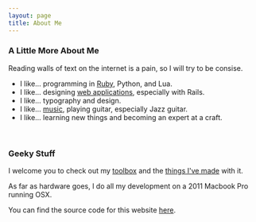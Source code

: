 ```yaml
---
layout: page
title: About Me
---
```


### A Little More About Me ###

Reading walls of text on the internet is a pain, so I will try to be consise.

* I like... programming in [Ruby][1], Python, and Lua.
* I like... designing [web applications][2], especially with Rails.
* I like... typography and design.
* I like... [music][3], playing guitar, especially Jazz guitar.
* I like... learning new things and becoming an expert at a craft.

<br>

### Geeky Stuff ###


I welcome you to check out my [toolbox][4] and the [things I've made][5] with it.

As far as hardware goes, I do all my development on a 2011 Macbook Pro running OSX.

You can find the source code for this website [here][6].

[1]: /2012/09/why-ruby/
[2]: /2013/01/jumping-in/
[3]: http://www.last.fm/user/taylorlapeyre
[4]: https://github.com/taylorlapeyre/toolbox
[5]: https://github.com/taylorlapeyre?tab=repositories
[6]: https://github.com/taylorlapeyre/taylorlapeyre.me